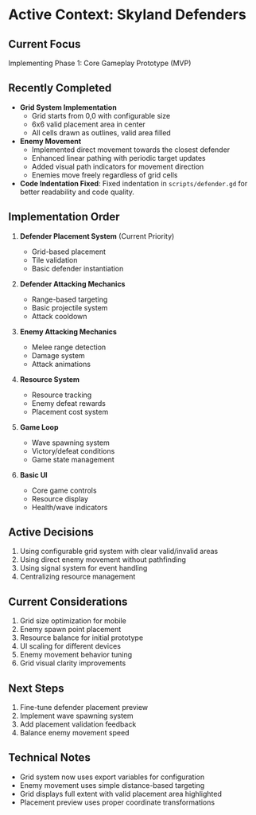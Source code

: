 # Active Context: Skyland Defenders

## Current Focus
Implementing Phase 1: Core Gameplay Prototype (MVP)

## Recently Completed
- **Grid System Implementation**
    - Grid starts from 0,0 with configurable size
    - 6x6 valid placement area in center
    - All cells drawn as outlines, valid area filled
- **Enemy Movement**
    - Implemented direct movement towards the closest defender
    - Enhanced linear pathing with periodic target updates
    - Added visual path indicators for movement direction
    - Enemies move freely regardless of grid cells
- **Code Indentation Fixed**: Fixed indentation in `scripts/defender.gd` for better readability and code quality.

## Implementation Order
1. **Defender Placement System** (Current Priority)
    - Grid-based placement
    - Tile validation
    - Basic defender instantiation

2. **Defender Attacking Mechanics**
    - Range-based targeting
    - Basic projectile system
    - Attack cooldown

3. **Enemy Attacking Mechanics**
    - Melee range detection
    - Damage system
    - Attack animations

4. **Resource System**
    - Resource tracking
    - Enemy defeat rewards
    - Placement cost system

5. **Game Loop**
    - Wave spawning system
    - Victory/defeat conditions
    - Game state management

6. **Basic UI**
    - Core game controls
    - Resource display
    - Health/wave indicators

## Active Decisions
1. Using configurable grid system with clear valid/invalid areas
2. Using direct enemy movement without pathfinding
3. Using signal system for event handling
4. Centralizing resource management

## Current Considerations
1. Grid size optimization for mobile
2. Enemy spawn point placement
3. Resource balance for initial prototype
4. UI scaling for different devices
5. Enemy movement behavior tuning
6. Grid visual clarity improvements

## Next Steps
1. Fine-tune defender placement preview
2. Implement wave spawning system
3. Add placement validation feedback
4. Balance enemy movement speed

## Technical Notes
- Grid system now uses export variables for configuration
- Enemy movement uses simple distance-based targeting
- Grid displays full extent with valid placement area highlighted
- Placement preview uses proper coordinate transformations